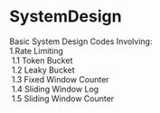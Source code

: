 # SystemDesign
Basic System Design Codes Involving: </br>
1.Rate Limiting </br>
&nbsp;1.1 Token Bucket </br>
&nbsp;1.2 Leaky Bucket </br>
&nbsp;1.3 Fixed Window Counter </br>
&nbsp;1.4 Sliding Window Log </br>
&nbsp;1.5 Sliding Window Counter </br>
